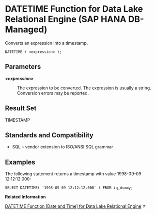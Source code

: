 <!-- loio87c2ebfc15364ff0b9b4e7dc0fa66207 -->

# DATETIME Function for Data Lake Relational Engine \(SAP HANA DB-Managed\)

Converts an expression into a timestamp.



```
DATETIME ( <expression> );
```



<a name="loio87c2ebfc15364ff0b9b4e7dc0fa66207__section_ujh_3cm_srb"/>

## Parameters


<dl>
<dt><b>

*<expression\>*

</b></dt>
<dd>

The expression to be converted. The expression is usually a string. Conversion errors may be reported.



</dd>
</dl>



<a name="loio87c2ebfc15364ff0b9b4e7dc0fa66207__section_hp5_3cm_srb"/>

## Result Set

TIMESTAMP



<a name="loio87c2ebfc15364ff0b9b4e7dc0fa66207__section_k3k_jcm_srb"/>

## Standards and Compatibility

-   SQL – vendor extension to ISO/ANSI SQL grammar



<a name="loio87c2ebfc15364ff0b9b4e7dc0fa66207__section_esw_jcm_srb"/>

## Examples

The following statement returns a timestamp with value 1998-09-09 12:12:12.000:

```
SELECT DATETIME( '1998-09-09 12:12:12.000' ) FROM iq_dummy;
```

**Related Information**  


[DATETIME Function \[Date and Time\] for Data Lake Relational Engine](https://help.sap.com/viewer/19b3964099384f178ad08f2d348232a9/2024_3_QRC/en-US/a548c21f84f210158350cf2fab822610.html "Converts an expression into a timestamp.") :arrow_upper_right:

